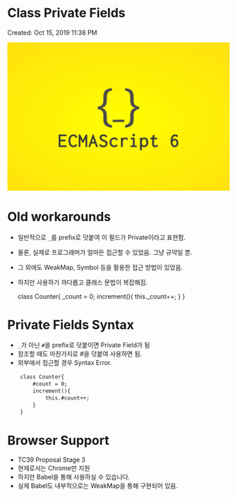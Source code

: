 # Class Private Fields

Created: Oct 15, 2019 11:38 PM

![](Untitled-c835c7b5-f176-49c2-9855-bcab96a86f9b.png)

# Old workarounds

- 일반적으로 `_`를 prefix로 덧붙여 이 필드가 Private이라고 표현함.
- 물론, 실제로 프로그래머가 얼마든 접근할 수 있었음. 그냥 규약일 뿐.
- 그 외에도 WeakMap, Symbol 등을 활용한 접근 방법이 있었음.
- 하지만 사용하기 까다롭고 클래스 문법이 복잡해짐.

    class Counter{
    	_count = 0;
    	increment(){
    		this._count++;
    	}
    }

# Private Fields Syntax

- `_`가 아닌 `#`을 prefix로 덧붙이면 Private Field가 됨
- 참조할 때도 마찬가지로 #을 덧붙여 사용하면 됨.
- 외부에서 접근할 경우 Syntax Error.
```
    class Counter{
    	#count = 0;
    	increment(){
    		this.#count++;
    	}
    }
```
# Browser Support

- TC39 Proposal Stage 3
- 현재로서는 Chrome만 지원
- 하지만 Babel을 통해 사용하실 수 있습니다.
- 실제 Babel도 내부적으로는 WeakMap을 통해 구현되어 있음.